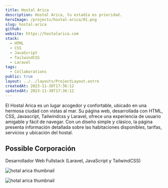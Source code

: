 ```yaml
---
title: Hostal Arica
description: Hostal Arica, tu estadía es prioridad.
heroImage: /projects/hostal-arica/01.png
slug: hostal-arica
github:
website: https://hostalarica.com
stack:
  - HTML
  - CSS
  - JavaScript
  - TailwindCSS
  - Laravel
tags:
  - Collaborations
public: true
layout: ../../layouts/ProjectLayout.astro
createdAt: 2023-11-30T17:36:12
updatedAt: 2023-11-30T17:36:12
---
```


El Hostal Arica es un lugar acogedor y confortable, ubicado en una hermosa ciudad con vistas al mar. Su página web, desarrollada con HTML, CSS, Javascript, Tailwindcss y Laravel, ofrece una experiencia de usuario amigable y fácil de navegar. Con un diseño simple y clásico, la página presenta información detallada sobre las habitaciones disponibles, tarifas, servicios y ubicación del hostal.

## Possible Corporación
Desarrollador Web Fullstack (Laravel, JavaScript y TailwindCSS)

![hotal arica thumbnail](/projects/hostal-arica/02.png)

![hotal arica thumbnail](/projects/hostal-arica/03.png)
